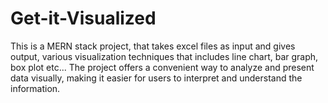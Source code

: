 # Get-it-Visualized
This is a MERN stack project, that takes excel files as input and gives output, various visualization techniques that includes line chart, bar graph, box plot etc... 
The project offers a convenient way to analyze and present data visually, making it easier for users to interpret and understand the information.
